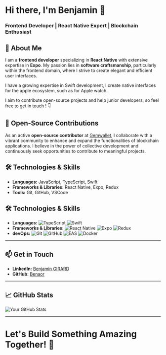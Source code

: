 # Hi there, I'm Benjamin 👋

### Frontend Developer | React Native Expert | Blockchain Enthusiast


## 🔹 About Me

I am a **frontend developer** specializing in **React Native** with extensive expertise in **Expo**. My passion lies in **software craftsmanship**, particularly within the frontend domain, where I strive to create elegant and efficient user interfaces.

I have a growing expertise in Swift development, I create native interfaces for the apple ecosystem, such as for Apple watch.

I aim to contribute open-source projects and help junior developers, so feel free to get in touch ! 👇



## 🔹 Open-Source Contributions

As an active **open-source contributor** at [Gemwallet](https://github.com/Gemwallet), I collaborate with a vibrant community to enhance and expand the functionalities of blockchain applications. I believe in the power of collective development and continuously seek opportunities to contribute to meaningful projects.



## 🛠️ Technologies & Skills

- **Languages:** JavaScript, TypeScript, Swift
- **Frameworks & Libraries:** React Native, Expo, Redux
- **Tools:** Git, GitHub, VSCode

## 🛠️ Technologies & Skills

- **Languages:** 
![TypeScript](https://img.shields.io/badge/-TypeScript-3178C6?logo=typescript) ![Swift](https://img.shields.io/badge/Swift-FA7343?logo=Swift&logoColor=white)
- **Frameworks & Libraries:** ![React Native](https://img.shields.io/badge/-React--native-blue?logo=react) ![Expo](https://img.shields.io/badge/-Expo-000000?logo=expo) ![Redux](https://img.shields.io/badge/-Redux-764ABC?logo=redux) 
- **devOps:** ![Git](https://img.shields.io/badge/-Git-F05032?logo=git) ![GitHub](https://img.shields.io/badge/-GitHub-181717?logo=github)  ![EAS](https://img.shields.io/badge/EAS-000000?logo=expo&logoColor=white) 
  ![Docker](https://img.shields.io/badge/-Docker-2496ED?logo=docker&logoColor=white)


---


## 📫 Get in Touch

- **LinkedIn:** [Benjamin GIRARD](https://www.linkedin.com/in/benjamingirard25)
- **GitHub:** [Benaor](https://github.com/benaor)


---


## 📈 GitHub Stats

![Your GitHub Stats](https://github-readme-stats.vercel.app/api?username=benaor&show_icons=true&theme=react)

---

# Let's Build Something Amazing Together! 🚀
